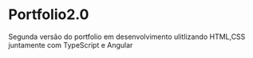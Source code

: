 # Portfolio2.0
Segunda versão do portfolio em desenvolvimento ulitlizando HTML,CSS juntamente com TypeScript e Angular
